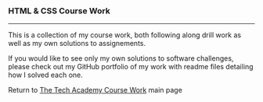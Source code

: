 ### HTML & CSS Course Work
***

This is a collection of my course work, both following along drill work as well as my own solutions to assignements.

If you would like to see only my own solutions to software challenges, please check out my GitHub portfolio of my work with readme files detailing how I solved each one.

Return to [The Tech Academy Course Work](/The-Tech-Academy-Course-Work) main page
